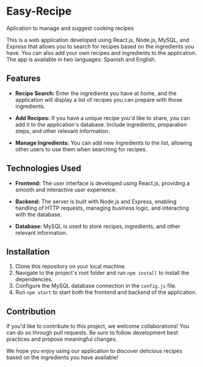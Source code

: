 # Easy-Recipe
Aplication to manage and suggest cooking recipes

This is a web application developed using React.js, Node.js, MySQL, and Express that allows you to search for recipes based on the ingredients you have. You can also add your own recipes and ingredients to the application. The app is available in two languages: Spanish and English.

## Features

- **Recipe Search:** Enter the ingredients you have at home, and the application will display a list of recipes you can prepare with those ingredients.

- **Add Recipes:** If you have a unique recipe you'd like to share, you can add it to the application's database. Include ingredients, preparation steps, and other relevant information.

- **Manage Ingredients:** You can add new ingredients to the list, allowing other users to use them when searching for recipes.

## Technologies Used

- **Frontend:** The user interface is developed using React.js, providing a smooth and interactive user experience.

- **Backend:** The server is built with Node.js and Express, enabling handling of HTTP requests, managing business logic, and interacting with the database.

- **Database:** MySQL is used to store recipes, ingredients, and other relevant information.

## Installation

1. Clone this repository on your local machine.
2. Navigate to the project's root folder and run `npm install` to install the dependencies.
3. Configure the MySQL database connection in the `config.js` file.
4. Run `npm start` to start both the frontend and backend of the application.

## Contribution

If you'd like to contribute to this project, we welcome collaborations! You can do so through pull requests. Be sure to follow development best practices and propose meaningful changes.

We hope you enjoy using our application to discover delicious recipes based on the ingredients you have available!
